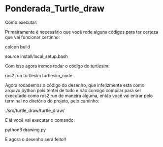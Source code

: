 # Ponderada_Turtle_draw

Como executar:

Primeiramente é necessário que você rode alguns códigos para ter certeza que vai funcionar certinho:

colcon build

source install/local_setup.bash


Com isso agora iremos rodar o código do turtlesim:

ros2 run turtlesim turtlesim_node

Agora rodademos o código do desenho, que infelizmente esta como arquivo python pois tentei de tudo e não consigo compilar para ser executado como ros2 run de maneira alguma, então você vai entrar pelo terminal no diretório do projeto, pelo caminho:

./src/turtle_draw/turtle_draw/

E lá você vai executar o comando:

python3 drawing.py

E agora o desenho será feito!!
